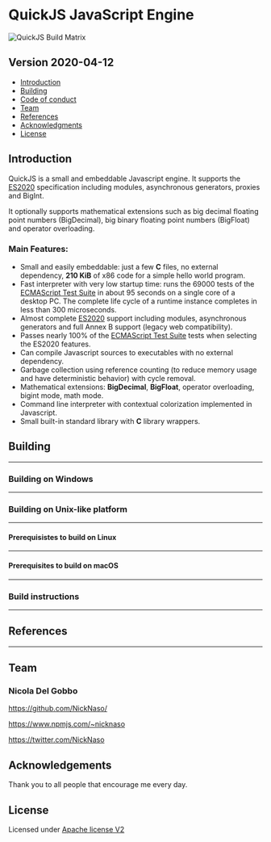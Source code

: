 # QuickJS JavaScript Engine

![QuickJS Build Matrix](https://github.com/napi-bindings/quickjs-build/workflows/QuickJS%20Build%20Matrix/badge.svg?branch=master)

## Version 2020-04-12

- [Introduction](#introduction)
- [Building](#building)
- [Code of conduct](CODE_OF_CONDUCT)
- [Team](#team)
- [References](#references)
- [Acknowledgments](#acknowledgements)
- [License](#license)

## Introduction

QuickJS is a small and embeddable Javascript engine. It supports the  
[ES2020](https://tc39.github.io/ecma262/) specification including modules, 
asynchronous generators, proxies and BigInt.

It optionally supports mathematical extensions such as big decimal floating point
numbers (BigDecimal), big binary floating point numbers (BigFloat) and operator 
overloading.

### Main Features:

- Small and easily embeddable: just a few **C** files, no external dependency, 
**210 KiB** of x86 code for a simple hello world program.
- Fast interpreter with very low startup time: runs the 69000 tests of the 
[ECMAScript Test Suite](https://github.com/tc39/test262) in about 95 seconds on a
single core of a desktop PC. The complete life cycle of a runtime instance 
completes in less than 300 microseconds.
- Almost complete [ES2020](https://tc39.github.io/ecma262/) support including 
modules, asynchronous generators and full Annex B support (legacy web 
compatibility).
- Passes nearly 100% of the 
[ECMAScript Test Suite](https://github.com/tc39/test262) tests when selecting the 
ES2020 features.
- Can compile Javascript sources to executables with no external dependency.
- Garbage collection using reference counting (to reduce memory usage and have 
deterministic behavior) with cycle removal.
- Mathematical extensions: **BigDecimal**, **BigFloat**, operator overloading, 
bigint mode, math mode.
- Command line interpreter with contextual colorization implemented in Javascript.
- Small built-in standard library with **C** library wrappers.

## Building

---

### Building on Windows

---
 
### Building on Unix-like platform

---

#### Prerequisistes to build on Linux

---

#### Prerequisites to build on macOS

---

### Build instructions

---

## References

---

## Team

### Nicola Del Gobbo

<https://github.com/NickNaso/>

<https://www.npmjs.com/~nicknaso>

<https://twitter.com/NickNaso>

## Acknowledgements

Thank you to all people that encourage me every day.

## License

Licensed under [Apache license V2](./LICENSE)
